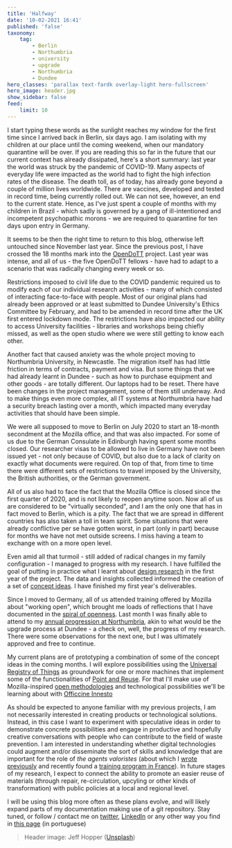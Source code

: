 ```yaml
---
title: 'Halfway'
date: '10-02-2021 16:41'
published: 'false'
taxonomy:
    tag:
        - Berlin
        - Northumbria
        - university
        - upgrade
        - Northumbria
        - Dundee
hero_classes: 'parallax text-fardk overlay-light hero-fullscreen'
hero_image: header.jpg
show_sidebar: false
feed:
    limit: 10
---
```


I start typing these words as the sunlight reaches my window for the first time since I arrived back in Berlin, six days ago. I am isolating with my children at our place until the coming weekend, when our mandatory quarantine will be over. If you are reading this so far in the future that our current context has already dissipated, here's a short summary: last year the world was struck by the pandemic of COVID-19. Many aspects of everyday life were impacted as the world had to fight the high infection rates of the disease. The death toll, as of today, has already gone beyond a couple of million lives worldwide. There are vaccines, developed and tested in record time, being currently rolled out. We can not see, however, an end to the current state. Hence, as I've just spent a couple of months with my children in Brazil - which sadly is governed by a gang of ill-intentioned and incompetent psychopathic morons - we are required to quarantine for ten days upon entry in Germany.

It seems to be then the right time to return to this blog, otherwise left untouched since November last year. Since the previous post, I have crossed the 18 months mark into the [OpenDoTT](https://opendott.org) project. Last year was intense, and all of us - the five OpenDoTT fellows - have had to adapt to a scenario that was radically changing every week or so.

Restrictions imposed to civil life due to the COVID pandemic required us to modify each of our individual research activities - many of which consisted of interacting face-to-face with people. Most of our original plans had already been approved or at least submitted to Dundee University's Ethics Committee by February, and had to be amended in record time after the UK first entered lockdown mode. The restrictions have also impacted our ability to access University facilities - libraries and workshops being chiefly missed, as well as the open studio where we were still getting to know each other.

Another fact that caused anxiety was the whole project moving to Northumbria University, in Newcastle. The migration itself has had little friction in terms of contracts, payment and visa. But some things that we had already learnt in Dundee - such as how to purchase equipment and other goods - are totally different. Our laptops had to be reset. There have been changes in the project management, some of them still underway. And to make things even more complex, all IT systems at Northumbria have had a security breach lasting over a month, which impacted many everyday activities that should have been simple.

We were all supposed to move to Berlin on July 2020 to start an 18-month secondment at the Mozilla office, and that was also impacted. For some of us due to the German Consulate in Edinburgh having spent some months closed. Our researcher visas to be allowed to live in Germany have not been issued yet - not only because of COVID, but also due to a lack of clarity on exactly what documents were required. On top of that, from time to time there were different sets of restrictions to travel imposed by the University, the British authorities, or the German government.

All of us also had to face the fact that the Mozilla Office is closed since the first quarter of 2020, and is not likely to reopen anytime soon. Now all of us are considered to be "virtually seconded", and I am the only one that has in fact moved to Berlin, which is a pity. The fact that we are spread in different countries has also taken a toll in team spirit. Some situations that were already conflictive per se have gotten worst, in part (only in part) because for months we have not met outside screens. I miss having a team to exchange with on a more open level.

Even amid all that turmoil - still added of radical changes in my family configuration - I managed to progress with my research. I have fulfilled the goal of putting in practice what I learnt about [design research](../design-research) in the first year of the project. The data and insights collected informed the creation of a set of [concept ideas](../../concepts). I have finished my first year's deliverables.


Since I moved to Germany, all of us attended training offered by Mozilla about "working open", which brought me loads of reflections that I have documented in the [spiral of openness](../spiral-of-openness). Last month I was finally able to attend to my [annual progression at Northumbria](../upgrade), akin to what would be the upgrade process at Dundee - a check on, well, the progress of my research. There were some observations for the next one, but I was ultimately approved and free to continue.

My current plans are of prototyping a combination of some of the concept ideas in the coming months. I will explore possibilities using the [Universal Registry of Things](../../concepts/universal-registry-things) as groundwork for one or more machines that implement some of the functionalities of [Point and Reuse](../../concepts/point-reuse). For that I'll make use of Mozilla-inspired [open methodologies](https://mozilla.github.io/open-leadership-training-series/) and technological possibilities we'll be learning about with [Officcine Innesto](https://www.officine.cc/)

As should be expected to anyone familiar with my previous projects, I am not necessarily interested in creating products or technological solutions. Instead, in this case I want to experiment with speculative ideas in order to demonstrate concrete possibilities and engage in productive and hopefully creative conversations with people who can contribute to the field of waste prevention. I am interested in understanding whether digital technologies could augment and/or disseminate the sort of skills and knowledge that are important for the role of _the agents valoristes_ (about which I [wrote previously](../waste-value-and-reuse) and recently found a [training program in France](https://ecossolies.fr/Formation-Agent-valoriste)). In future stages of my research, I expect to connect the ability to promote an easier reuse of materials (through repair, re-circulation, upcyling or other kinds of transformation) with public policies at a local and regional level.

I will be using this blog more often as these plans evolve, and will likely expand parts of my documentation making use of a git repository. Stay tuned, or follow / contact me on [twitter](https://twitter.com/efeefe), [LinkedIn](https://www.linkedin.com/in/felipefonseca) or any other way you find in [this page]() (in portuguese)

> Header image: Jeff Hopper ([Unsplash](https://unsplash.com/photos/bsJn_bxqLig))
